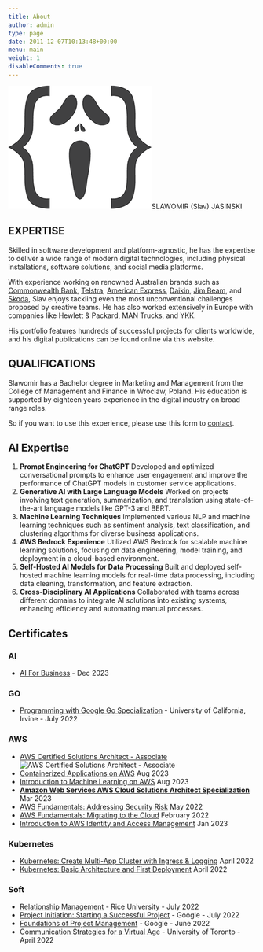 ```yaml
---
title: About
author: admin
type: page
date: 2011-12-07T10:13:48+00:00
menu: main
weight: 1
disableComments: true
---
```

![logo](/images/2018/01/Coder-sm.png#right)SLAWOMIR (Slav) JASINSKI

## EXPERTISE  
Skilled in software development and platform-agnostic, he has the expertise to deliver a wide range of modern digital technologies, including physical installations, software solutions, and social media platforms.

With experience working on renowned Australian brands such as [Commonwealth Bank](https://www.commbank.com.au/), [Telstra](https://www.telstra.com.au/), [American Express](https://www.americanexpress.com/en-au/), [Daikin](https://www.daikin.com.au/), [Jim Beam](https://www.jimbeam.com/en-au/), and [Skoda](https://www.skoda.com.au/), Slav enjoys tackling even the most unconventional challenges proposed by creative teams. He has also worked extensively in Europe with companies like Hewlett & Packard, MAN Trucks, and YKK.

His portfolio features hundreds of successful projects for clients worldwide, and his digital publications can be found online via this website.

## QUALIFICATIONS  
Slawomir has a Bachelor degree in Marketing and Management from the College of Management and Finance in Wroclaw, Poland. His education is supported by eighteen years experience in the digital industry on broad range roles.

So if you want to use this experience, please use this form to [contact](/contact).

## AI Expertise 

1. **Prompt Engineering for ChatGPT**
    Developed and optimized conversational prompts to enhance user engagement and improve the performance of ChatGPT models in customer service applications.
2. **Generative AI with Large Language Models**
    Worked on projects involving text generation, summarization, and translation using state-of-the-art language models like GPT-3 and BERT.
3. **Machine Learning Techniques** 
    Implemented various NLP and machine learning techniques such as sentiment analysis, text classification, and clustering algorithms for diverse business applications.
4. **AWS Bedrock Experience**
    Utilized AWS Bedrock for scalable machine learning solutions, focusing on data engineering, model training, and deployment in a cloud-based environment.
5. **Self-Hosted AI Models for Data Processing**
    Built and deployed self-hosted machine learning models for real-time data processing, including data cleaning, transformation, and feature extraction.
6. **Cross-Disciplinary AI Applications**
    Collaborated with teams across different domains to integrate AI solutions into existing systems, enhancing efficiency and automating manual processes.

## Certificates

### AI
* [AI For Business](https://www.coursera.org/account/accomplishments/specialization/PF4K9HWFS2F6) - Dec 2023

### GO
* [Programming with Google Go Specialization](https://www.coursera.org/account/accomplishments/specialization/certificate/XH7ZMSXFS779) - University of California, Irvine - July 2022

### AWS

* [AWS Certified Solutions Architect - Associate](http://localhost:1313/aws-certified-solutions-architect/)
![AWS Certified Solutions Architect - Associate](https://cdn.spidersoft.pl/AWS-Certified-Solutions-Architect-Associate_badge@1x.png "AWS Certified Solutions Architect - Associate")
* [Containerized Applications on AWS](https://www.coursera.org/account/accomplishments/certificate/D6M64UK7A4X8)
  Aug 2023
* [Introduction to Machine Learning on AWS](https://www.coursera.org/account/accomplishments/certificate/VBS2T7LVSKUS) 
  Aug 2023
* **[Amazon Web Services AWS Cloud Solutions Architect Specialization](https://coursera.org/share/0f6de5adfa0ceb8c237a46801059c6ec)**
  Mar 2023
* [AWS Fundamentals: Addressing Security Risk](https://www.coursera.org/account/accomplishments/certificate/8WUHJMYVXNT5)
  May 2022
* [AWS Fundamentals: Migrating to the Cloud](https://www.coursera.org/account/accomplishments/certificate/EN66ELRK9GDY)
  February 2022
* [Introduction to AWS Identity and Access Management](https://www.coursera.org/account/accomplishments/certificate/UUWTD7FWS337)
  Jan 2023

### Kubernetes
* [Kubernetes: Create Multi-App Cluster with Ingress & Logging](https://www.coursera.org/account/accomplishments/certificate/9HML386FB34Q)
  April 2022
* [Kubernetes: Basic Architecture and First Deployment](https://www.coursera.org/account/accomplishments/certificate/8GT7MKUGGAUX)
  April 2022


### Soft
* [Relationship Management](https://www.coursera.org/account/accomplishments/certificate/LH9LAHTELHL8) - Rice University -
July 2022
* [Project Initiation: Starting a Successful Project](https://www.coursera.org/account/accomplishments/certificate/MDWA8M5USTPC) - Google - 
July 2022
* [Foundations of Project Management](https://www.coursera.org/account/accomplishments/certificate/MKSPKASAXQ8N) - Google -
June 2022
* [Communication Strategies for a Virtual Age](https://www.coursera.org/account/accomplishments/certificate/7HN86HDDTFXJ) - University of Toronto -
April 2022